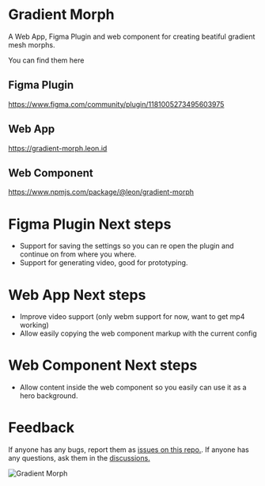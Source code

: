# Gradient Morph

A Web App, Figma Plugin and web component for creating beatiful gradient mesh morphs.

You can find them here

## Figma Plugin
https://www.figma.com/community/plugin/1181005273495603975

## Web App
https://gradient-morph.leon.id

## Web Component
https://www.npmjs.com/package/@leon/gradient-morph


# Figma Plugin Next steps

 * Support for saving the settings so you can re open the plugin and continue on from where you where.
 * Support for generating video, good for prototyping.

# Web App Next steps

 * Improve video support (only webm support for now, want to get mp4 working)
 * Allow easily copying the web component markup with the current config

# Web Component Next steps

 * Allow content inside the web component so you easily can use it as a hero background.


# Feedback
If anyone has any bugs, report them as [issues on this repo.](https://github.com/leon/gradient-morph-feedback/issues).
If anyone has any questions, ask them in the [discussions.](https://github.com/leon/gradient-morph-feedback/discussions)


![Gradient Morph](https://user-images.githubusercontent.com/13211/207695517-4204036b-8505-4848-aa65-15a914a4f74f.png)
